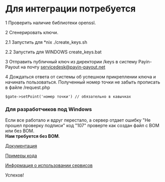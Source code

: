 # Для интеграции потребуется #

1 Проверить наличие библиотеки openssl.

2 Cгенерировать ключи.

2.1 Запустить для *nix
   ./create_keys.sh

2.2 Запустить для WINDOWS
   create_keys.bat

3 Отправить публичный ключ из директории /keys в систему Payin-Payout на почту servicedesk@payin-payout.net

4 Дождаться ответа от системы об успешном прикреплении ключа и начинать пользоваться.
Полученный номер точки не забыть прописать в файле /request.php

`$gate->setPoint('номер точки') // обязательно в кавычках`

### Для разработчиков под Windows ###
Если все работало и вдруг перестало, а сервер отдает ошибку "Не прошел проверку подписи" код "107" проверте как создан файл с BOM или без BOM.<br/>
<b>Нам требуется без BOM</b>.

[Документация](docs/README.md)

[Примеры кода](docs/RequestExample.md)

[Информация о использовании сервисов](docs/services.md)

Успехов!

